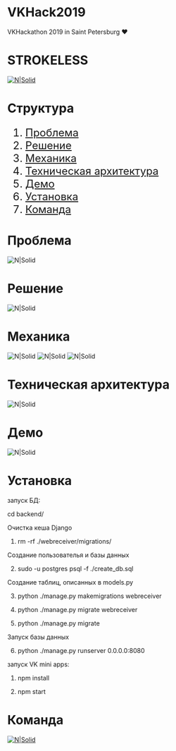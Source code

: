 # VKHack2019
VKHackathon 2019 in Saint Petersburg ♥

# STROKELESS

[![N|Solid](images/Team.png)](http://startblock.online)

# Структура

<ol type="1" style="font-size: x-large;">
<li> <a href="https://github.com/kanzeparov/VKHack2019#проблема">Проблема</a>
<li> <a href="https://github.com/kanzeparov/VKHack2019#решение">Решение</a>
<li> <a href="https://github.com/kanzeparov/VKHack2019#механика">Механика</a>
<li> <a href="https://github.com/kanzeparov/VKHack2019#техническая-архитектура">Техническая архитектура</a>
<li> <a href="https://github.com/kanzeparov/VKHack2019#демо">Демо</a>
<li> <a href="https://github.com/kanzeparov/VKHack2019#установка">Установка</a>  
<li> <a href="https://github.com/kanzeparov/VKHack2019#решение">Команда</a>
</ol>


# Проблема

![N|Solid](images/5.png)

# Решение

![N|Solid](images/6.png)

# Механика

![N|Solid](images/7.png)
![N|Solid](images/8.png) 
![N|Solid](images/9.png)

# Техническая архитектура

![N|Solid](images/10.png) 

# Демо

![N|Solid](images/11.png) 

# Установка

запуск БД:

cd backend/

Очистка кеша Django

1. rm -rf ./webreceiver/migrations/

Создание пользователья и базы данных

2. sudo -u postgres psql -f ./create_db.sql

Создание таблиц, описанных в models.py

3. python ./manage.py makemigrations webreceiver

4. python ./manage.py migrate webreceiver

5. python ./manage.py migrate

Запуск базы данных

6. python ./manage.py runserver 0.0.0.0:8080

запуск VK mini apps:

1. npm install

2. npm start

# Команда

[![N|Solid](images/Team.png)](http://startblock.online)

